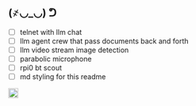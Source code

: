 ## (҂◡_◡) ᕤ

- [ ] telnet with llm chat
- [ ] llm agent crew that pass documents back and forth
- [ ] llm video stream image detection
- [ ] parabolic microphone
- [ ] rpi0 bt scout
- [ ] md styling for this readme

<img alt="unlicense" src="https://upload.wikimedia.org/wikipedia/commons/thumb/e/eb/PD-icon-black.svg/280px-PD-icon-black.svg.png" width="20" height="20" />

